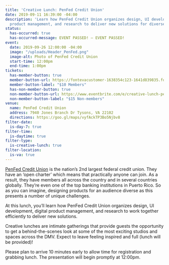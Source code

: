```yaml
---
title: 'Creative Lunch: PenFed Credit Union'
date: 2019-09-11 16:39:00 -04:00
description: 'Learn how PenFed Credit Union organizes design, UI development, digital
  product management, and research to deliver new solutions for diverse audiences. '
status:
  has-occurred: true
  has-occurred-message: EVENT PASSED! — EVENT PASSED!
event:
  date: 2019-09-26 12:00:00 -04:00
  image: "/uploads/Header_PenFed.png"
  image-alt: Photo of PenFed Credit Union
  start-time: 12:00pm
  end-time: 1:00pm
tickets:
  has-member-button: true
  member-button-url: https://fontevacustomer-1638354c123-1641d839835.force.com/services/oauth2/authorize?client_id=3MVG9nthuDc9owbcOq7_07W.HriOQQPWTbMkrpOla.ajDQlTHf4_uby_mhwylcX.mJBU2O2SppTiZMS0J_HJd&response_type=code&redirect_uri=https://ikit.aiga.org/ikit_national_util/ikit-national-util-sso-redirect/&state=https%3A%2F%2Fdc.aiga.org%2Fevent%2Fcreative-lunch-penfed-credit-union%2F%3Fredirect_source%3Deventbrite_register
  member-button-label: "$10 Members"
  has-non-member-button: true
  non-member-button-url: https://www.eventbrite.com/e/creative-lunch-penfed-credit-union-tickets-72465156233
  non-member-button-label: "$15 Non-members"
venue:
  name: PenFed Credit Union
  address: 7940 Jones Branch Dr Tysons, VA 22102
  directions: https://goo.gl/maps/vyfAckTP3Bo5Njbv8
filter-date:
  is-day-7: true
filter-time:
  is-daytime: true
filter-type:
  is-creative-lunch: true
filter-location:
  is-va: true
---
```


[PenFed Credit Union](https://www.penfed.org/about-penfed) is the nation’s 2nd largest federal credit union. They have an ‘open charter’ which means that practically anyone can join. As a result, they have members all across the country and in several countries globally. They’re even one of the top banking institutions in Puerto Rico.  So as you can imagine, designing products for an audience diverse as this presents a number of unique challenges.

At this lunch, you’ll learn how PenFed Credit Union organizes design, UI development, digital product management, and research to work together efficiently to deliver new solutions.

Creative lunches are intimate gatherings that provide guests the opportunity to get a behind-the-scenes look at some of the most exciting studios and spaces across the DMV. Expect to leave feeling inspired and full (lunch will be provided)!

Please plan to arrive 10 minutes early to allow time for registration and grabbing lunch. The presentation will begin promptly at 12:00pm.